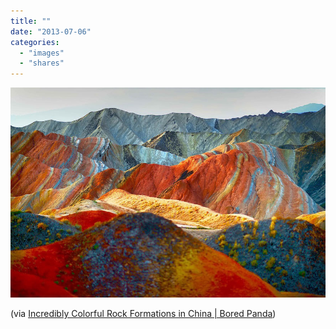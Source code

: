 ```yaml
---
title: ""
date: "2013-07-06"
categories: 
  - "images"
  - "shares"
---
```


![](images/tumblr_mpihtszEHR1qz4vrlo1_1280.jpg)

(via [Incredibly Colorful Rock Formations in China | Bored Panda](http://www.boredpanda.com/zhangye-danxia-landform/))
